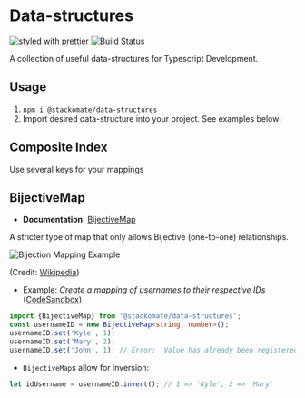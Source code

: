 # Data-structures

[![styled with prettier](https://img.shields.io/badge/styled_with-prettier-ff69b4.svg)](https://github.com/prettier/prettier)
[![Build Status](https://www.travis-ci.com/Stackomate/data-structures.svg?branch=master)](https://www.travis-ci.com/Stackomate/data-structures)

A collection of useful data-structures for Typescript Development.

## Usage

1. `npm i @stackomate/data-structures`
2. Import desired data-structure into your project. See examples below:


## Composite Index
Use several keys for your mappings

## BijectiveMap

* **Documentation:** [BijectiveMap](https://stackomate.github.io/data-structures/classes/bijectivemap.html)

A stricter type of map that only allows Bijective (one-to-one) relationships.

![Bijection Mapping Example](https://upload.wikimedia.org/wikipedia/commons/a/a5/Bijection.svg)

(Credit: [Wikipedia](https://commons.wikimedia.org/wiki/File:Bijection.svg))

* Example: *Create a mapping of usernames to their respective IDs* ([CodeSandbox](https://codesandbox.io/s/stackomate-bijective-map-zntoe))


```typescript
import {BijectiveMap} from '@stackomate/data-structures';
const usernameID = new BijectiveMap<string, number>();
usernameID.set('Kyle', 1);
usernameID.set('Mary', 2);
usernameID.set('John', 1); // Error: 'Value has already been registered for another key.' 
```

* `BijectiveMap`s allow for inversion:
```typescript
let idUsername = usernameID.invert(); // 1 => 'Kyle', 2 => 'Mary'
```

